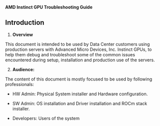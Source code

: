 **AMD Instinct GPU Troubleshooting Guide**


## **Introduction** 

1.  **Overview**

This document is intended to be used by Data Center customers using production servers with Advanced Micro Devices, Inc. Instinct GPUs, to help them debug and troubleshoot some of the common issues encountered during setup, installation and production use of the servers.

2.  **Audience:**

The content of this document is mostly focused to be used by following professionals:

-   HW Admin: Physical System installer and Hardware configuration.

-   SW Admin: OS installation and Driver installation and ROCm stack
    installer.

-   Developers: Users of the system


